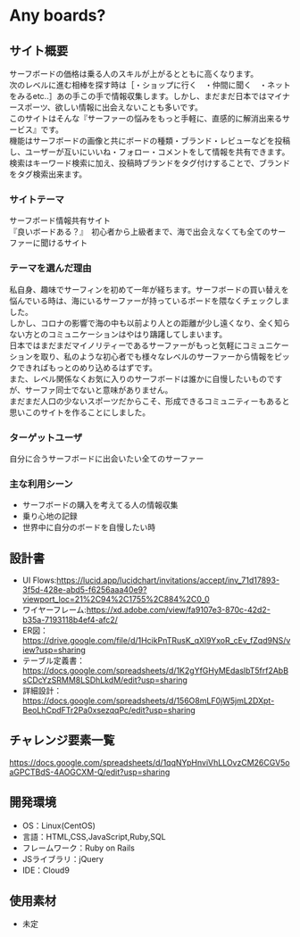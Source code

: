 # Any boards?

## サイト概要
サーフボードの価格は乗る人のスキルが上がるとともに高くなります。  
次のレベルに進む相棒を探す時は［・ショップに行く　・仲間に聞く　・ネットをみるetc..］あの手この手で情報収集します。しかし、まだまだ日本ではマイナースポーツ、欲しい情報に出会えないことも多いです。  
このサイトはそんな『サーファーの悩みをもっと手軽に、直感的に解消出来るサービス』です。  
機能はサーフボードの画像と共にボードの種類・ブランド・レビューなどを投稿し、ユーザーが互いにいいね・フォロー・コメントをして情報を共有できます。  
検索はキーワード検索に加え、投稿時ブランドをタグ付けすることで、ブランドをタグ検索出来ます。

### サイトテーマ
サーフボード情報共有サイト  
『良いボードある？』　初心者から上級者まで、海で出会えなくても全てのサーファーに聞けるサイト

### テーマを選んだ理由
私自身、趣味でサーフィンを初めて一年が経ちます。サーフボードの買い替えを悩んでいる時は、海にいるサーファーが持っているボードを隈なくチェックしました。  
しかし、コロナの影響で海の中も以前より人との距離が少し遠くなり、全く知らない方とのコミュニケーションはやはり躊躇してしまいます。  
日本ではまだまだマイノリティーであるサーファーがもっと気軽にコミュニケーションを取り、私のような初心者でも様々なレベルのサーファーから情報をピックできればもっとのめり込めるはずです。  
また、レベル関係なくお気に入りのサーフボードは誰かに自慢したいものですが、サーファ同士でないと意味がありません。  
まだまだ人口の少ないスポーツだからこそ、形成できるコミュニティーもあると思いこのサイトを作ることにしました。

### ターゲットユーザ
自分に合うサーフボードに出会いたい全てのサーファー

### 主な利用シーン
- サーフボードの購入を考えてる人の情報収集　
- 乗り心地の記録　
- 世界中に自分のボードを自慢したい時

## 設計書
- UI Flows:https://lucid.app/lucidchart/invitations/accept/inv_71d17893-3f5d-428e-abd5-f6256aaa40e9?viewport_loc=21%2C94%2C1755%2C884%2C0_0
- ワイヤーフレーム:https://xd.adobe.com/view/fa9107e3-870c-42d2-b35a-7193118b4ef4-afc2/
- ER図：https://drive.google.com/file/d/1HcikPnTRusK_qXl9YxoR_cEv_fZqd9NS/view?usp=sharing
- テーブル定義書：https://docs.google.com/spreadsheets/d/1K2gYfGHyMEdaslbT5frf2AbBsCDcYzSRMM8LSDhLkdM/edit?usp=sharing
- 詳細設計：https://docs.google.com/spreadsheets/d/156O8mLF0jW5jmL2DXpt-BeoLhCpdFTr2Pa0xsezqqPc/edit?usp=sharing

## チャレンジ要素一覧
https://docs.google.com/spreadsheets/d/1qqNYpHnviVhLLOvzCM26CGV5oaGPCTBdS-4AOGCXM-Q/edit?usp=sharing

## 開発環境
- OS：Linux(CentOS)
- 言語：HTML,CSS,JavaScript,Ruby,SQL
- フレームワーク：Ruby on Rails
- JSライブラリ：jQuery
- IDE：Cloud9

## 使用素材
- 未定
